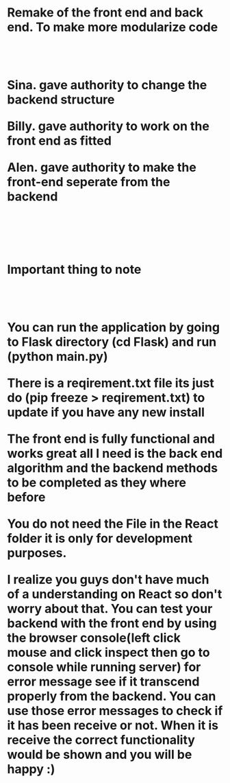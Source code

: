 <h1>Remake of the front end and back end. To make more modularize code<h1>
<br>
<p>
Sina. gave authority to change the backend structure</p>
<p>Billy. gave authority to work on the front end as fitted
</p>
<p>Alen. gave authority to make the front-end seperate  from the backend</p>
<br><br>
<h1>Important thing to note<h1/>
<br>

<p>You can run the application by going to Flask directory (cd Flask)  and run (python main.py)</p>
<p>There is a reqirement.txt file its just do (pip freeze > reqirement.txt) to update if you have any new install </p>
<p>
The front end is fully functional and works great all I need is the back end algorithm and the backend methods to be completed as they where before
<p>
<p>You do not need the File in the React folder it is only for development purposes.</p>

<p>
I realize you guys don't have much of a understanding on React so don't worry about that.
You can test your backend with the front end by using the browser console(left click mouse and click inspect then go to console while running server) for error message see if it transcend properly from the backend. You can use those error messages to check if it has been receive or not. When it is receive the correct functionality would be shown and you will be happy :)
</p>
